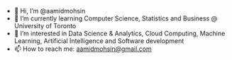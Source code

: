 - 👋 Hi, I’m @aamidmohsin
- 🌱 I’m currently learning Computer Science, Statistics and Business @ University of Toronto
- 👀 I’m interested in Data Science & Analytics, Cloud Computing, Machine Learning, Artificial Intelligence and Software development
- 📫 How to reach me: aamidmohsin@gmail.com

<!---
aamidmohsin/aamidmohsin is a ✨ special ✨ repository because its `README.md` (this file) appears on your GitHub profile.
You can click the Preview link to take a look at your changes.
--->
